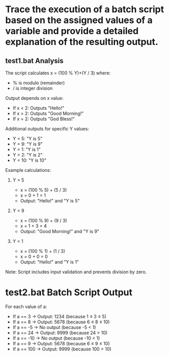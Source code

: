 
#  Trace the execution of a batch script based on the assigned values of a variable and provide a detailed explanation of the resulting output.


## test1.bat Analysis

The script calculates x = (100 % Y)+(Y / 3) where:
- % is modulo (remainder)
- / is integer division

Output depends on x value:
- If x < 2: Outputs "Hello!"
- If x > 2: Outputs "Good Morning!"
- If x = 2: Outputs "God Bless!"

Additional outputs for specific Y values:
- Y = 5: "Y is 5"
- Y = 9: "Y is 9"
- Y = 1: "Y is 1"
- Y = 2: "Y is 2"
- Y = 10: "Y is 10"

Example calculations:
1. Y = 5
   - x = (100 % 5) + (5 / 3)
   - x = 0 + 1 = 1
   - Output: "Hello!" and "Y is 5"

2. Y = 9
   - x = (100 % 9) + (9 / 3)
   - x = 1 + 3 = 4
   - Output: "Good Morning!" and "Y is 9"

3. Y = 1
   - x = (100 % 1) + (1 / 3)
   - x = 0 + 0 = 0
   - Output: "Hello!" and "Y is 1"

Note: Script includes input validation and prevents division by zero.

# test2.bat Batch Script Output 

For each value of a:

- If a == 3    → Output: 1234  (because 1 ≤ 3 ≤ 5)
- If a == 8    → Output: 5678  (because 6 ≤ 8 ≤ 10)
- If a == -5   → No output     (because -5 < 1)
- If a == 24   → Output: 9999  (because 24 > 10)
- If a == -10  → No output     (because -10 < 1)
- If a == 9    → Output: 5678  (because 6 ≤ 9 ≤ 10)
- If a == 100  → Output: 9999  (because 100 > 10)
